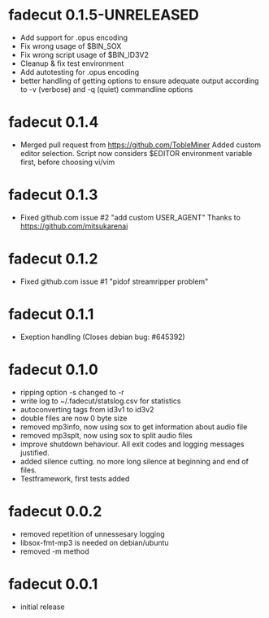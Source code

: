 # fadecut 0.1.5-UNRELEASED

- Add support for .opus encoding
- Fix wrong usage of $BIN_SOX
- Fix wrong script usage of $BIN_ID3V2
- Cleanup & fix test environment
- Add autotesting for .opus encoding
- better handling of getting options to ensure adequate output according 
  to -v (verbose) and -q (quiet) commandline options

# fadecut 0.1.4

-   Merged pull request from https://github.com/TobleMiner Added custom
    editor selection. Script now considers \$EDITOR environment variable
    first, before choosing vi/vim

# fadecut 0.1.3

-   Fixed github.com issue \#2 "add custom USER\_AGENT" Thanks to
    https://github.com/mitsukarenai

# fadecut 0.1.2

-   Fixed github.com issue \#1 "pidof streamripper problem"

# fadecut 0.1.1

-   Exeption handling (Closes debian bug: \#645392)

# fadecut 0.1.0

-   ripping option -s changed to -r
-   write log to \~/.fadecut/statslog.csv for statistics
-   autoconverting tags from id3v1 to id3v2
-   double files are now 0 byte size
-   removed mp3info, now using sox to get information about audio file
-   removed mp3splt, now using sox to split audio files
-   improve shutdown behaviour. All exit codes and logging messages
    justified.
-   added silence cutting. no more long silence at beginning and end of
    files.
-   Testframework, first tests added

# fadecut 0.0.2

-   removed repetition of unnessesary logging
-   libsox-fmt-mp3 is needed on debian/ubuntu
-   removed -m method

# fadecut 0.0.1

-   initial release
